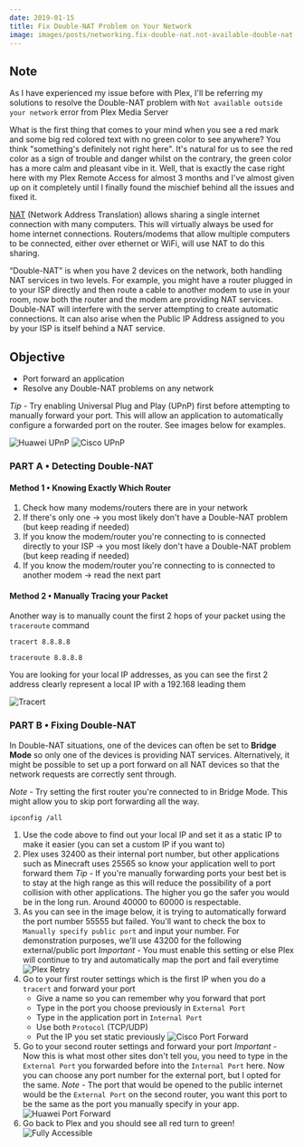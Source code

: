 ```yaml
---
date: 2019-01-15
title: Fix Double-NAT Problem on Your Network
image: images/posts/networking.fix-double-nat.not-available-double-nat-red-mark.jpg
---
```


## Note

As I have experienced my issue before with Plex, I'll be referring my solutions to resolve the Double-NAT problem with `Not available outside your network` error from Plex Media Server

What is the first thing that comes to your mind when you see a red mark and some big red colored text with no green color to see anywhere? You think "something's definitely not right here". It's natural for us to see the red color as a sign of trouble and danger whilst on the contrary, the green color has a more calm and pleasant vibe in it. Well, that is exactly the case right here with my Plex Remote Access for almost 3 months and I've almost given up on it completely until I finally found the mischief behind all the issues and fixed it.

[NAT](https://en.wikipedia.org/wiki/Network_address_translation) (Network Address Translation) allows sharing a single internet connection with many computers. This will virtually always be used for home internet connections. Routers/modems that allow multiple computers to be connected, either over ethernet or WiFi, will use NAT to do this sharing.

“Double-NAT” is when you have 2 devices on the network, both handling NAT services in two levels. For example, you might have a router plugged in to your ISP directly and then route a cable to another modem to use in your room, now both the router and the modem are providing NAT services. Double-NAT will interfere with the server attempting to create automatic connections. It can also arise when the Public IP Address assigned to you by your ISP is itself behind a NAT service.

## Objective

- Port forward an application
- Resolve any Double-NAT problems on any network

<!-- content -->

*Tip* - Try enabling Universal Plug and Play (UPnP) first before attempting to manually forward your port. This will allow an application to automatically configure a forwarded port on the router. See images below for examples.

![Huawei UPnP](images/posts/networking.fix-double-nat.huawei-upnp.jpg)
![Cisco UPnP](images/posts/networking.fix-double-nat.cisco-upnp.jpg)

### PART A &bull; Detecting Double-NAT

#### Method 1 &bull; Knowing Exactly Which Router

1. Check how many modems/routers there are in your network
2. If there's only one &rarr; you most likely don't have a Double-NAT problem (but keep reading if needed)
3. If you know the modem/router you're connecting to is connected directly to your ISP &rarr; you most likely don't have a Double-NAT problem (but keep reading if needed)
4. If you know the modem/router you're connecting to is connected to another modem &rarr; read the next part

#### Method 2 &bull; Manually Tracing your Packet

Another way is to manually count the first 2 hops of your packet using the `traceroute` command

```terminal Windows Command Prompt
tracert 8.8.8.8
```

```terminal Linux Terminal
traceroute 8.8.8.8
```

You are looking for your local IP addresses, as you can see the first 2 address clearly represent a local IP with a 192.168 leading them

![Tracert](images/posts/networking.fix-double-nat.tracert.jpg)

### PART B &bull; Fixing Double-NAT

In Double-NAT situations, one of the devices can often be set to **Bridge Mode** so only one of the devices is providing NAT services. Alternatively, it might be possible to set up a port forward on all NAT devices so that the network requests are correctly sent through.

*Note* - Try setting the first router you're connected to in Bridge Mode. This might allow you to skip port forwarding all the way.

```terminal Windows Command Prompt
ipconfig /all
```

1. Use the code above to find out your local IP and set it as a static IP to make it easier (you can set a custom IP if you want to)
2. Plex uses 32400 as their internal port number, but other applications such as Minecraft uses 25565 so know your application well to port forward them
    *Tip* - If you're manually forwarding ports your best bet is to stay at the high range as this will reduce the possibility of a port collision with other applications. The higher you go the safer you would be in the long run. Around 40000 to 60000 is respectable.
3. As you can see in the image below, it is trying to automatically forward the port number 55555 but failed. You'll want to check the box to `Manually specify public port` and input your number. For demonstration purposes, we'll use 43200 for the following external/public port
    *Important* - You must enable this setting or else Plex will continue to try and automatically map the port and fail everytime
    ![Plex Retry](images/posts/networking.fix-double-nat.plex-retry.jpg)
4. Go to your first router settings which is the first IP when you do a `tracert` and forward your port
    - Give a name so you can remember why you forward that port
    - Type in the port you choose previously in `External Port`
    - Type in the application port in `Internal Port`
    - Use both `Protocol` (TCP/UDP)
    - Put the IP you set static previously
    ![Cisco Port Forward](images/posts/networking.fix-double-nat.cisco-port-forward.jpg)
5. Go to your second router settings and forward your port
    *Important* - Now this is what most other sites don't tell you, you need to type in the `External Port` you forwarded before into the `Internal Port` here. Now you can choose any port number for the external port, but I opted for the same.
    *Note* - The port that would be opened to the public internet would be the `External Port` on the second router, you want this port to be the same as the port you manually specify in your app.
    ![Huawei Port Forward](images/posts/networking.fix-double-nat.huawei-port-forward.jpg)
6. Go back to Plex and you should see all red turn to green!
    ![Fully Accessible](images/posts/networking.fix-double-nat.fully-accessible.jpg)

